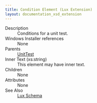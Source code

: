 ```yaml
---
title: Condition Element (Lux Extension)
layout: documentation_xsd_extension
---
```

<dl>
  <dt>Description</dt>
  <dd>         Conditions for a unit test.       </dd>
  <dt>Windows Installer references</dt>
  <dd>None</dd>
  <dt>Parents</dt>
  <dd>
    <a href="../lux/unittest" class="extension">UnitTest</a>
  </dd>
  <dt>Inner Text (xs:string)</dt>
  <dd>This element may have inner text.</dd>
  <dt>Children</dt>
  <dd>None</dd>
  <dt>Attributes</dt>
  <dd>None</dd>
  <dt>See Also</dt>
  <dd>
    <a href="../lux">Lux Schema</a>
  </dd>
</dl>
